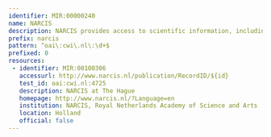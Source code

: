 ```yaml
---
identifier: MIR:00000240
name: NARCIS
description: NARCIS provides access to scientific information, including (open access) publications from the repositories of all the Dutch universities, KNAW, NWO and a number of research institutes, which is not referenced in other citation databases.
prefix: narcis
pattern: ^oai\:cwi\.nl\:\d+$
prefixed: 0
resources:
 - identifier: MIR:00100306
   accessurl: http://www.narcis.nl/publication/RecordID/${id}
   test_id: oai:cwi.nl:4725
   description: NARCIS at The Hague
   homepage: http://www.narcis.nl/?Language=en
   institution: NARCIS, Royal Netherlands Academy of Science and Arts
   location: Holland
   official: false
---
```

